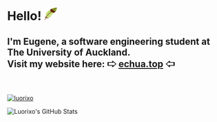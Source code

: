 <h1 align="left">Hello! <img src="https://github.com/luorixo/portfolio/blob/main/client/src/assets/Images/GreenFeather.png?raw=true" alt="Feather Icon" width="30"/></h1> 
<h2 align="left">I'm Eugene, a software engineering student at The University of Auckland.<br>Visit my website here: 🢧 <a href='https://echua.top/' target="_blank">echua.top</a> 🢦</h2>
<br>

<p align="left">
<a href="https://www.linkedin.com/in/eugene-j-chua/" target="blank"><img align="center" src="https://raw.githubusercontent.com/rahuldkjain/github-profile-readme-generator/master/src/images/icons/Social/linked-in-alt.svg" alt="luorixo" height="30" width="40" /></a>
</p>

![Luorixo's GitHub Stats](https://github-readme-stats.vercel.app/api?username=luorixo&show_icons=true&theme=gruvbox_light)
